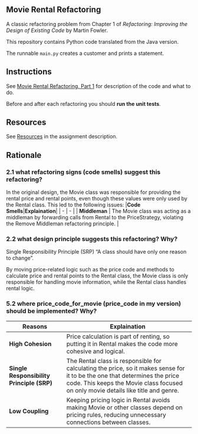 ## Movie Rental Refactoring

A classic refactoring problem from Chapter 1 of
_Refactoring: Improving the Design of Existing Code_ by Martin Fowler.  

This repository contains Python code translated from the Java version.

The runnable `main.py` creates a customer and prints a statement.


## Instructions

See [Movie Rental Refactoring, Part 1](https://cpske.github.io/ISP/assignment/movierental/movierental-part1) for description of the code and what to do.

Before and after each refactoring you should **run the unit tests**.

## Resources

See [Resources](https://cpske.github.io/ISP/assignment/movierental/movierental-part1#resources) in the assignment description.

## Rationale
### 2.1 what refactoring signs (code smells) suggest this refactoring?
In the original design, the Movie class was responsible for providing the rental price and rental points, even though these values were only used by the Rental class. This led to the following issues:
|**Code Smells**|**Explaination**|
| - | - |
| **Middleman** | The Movie class was acting as a middleman by forwarding calls from Rental to the PriceStrategy, violating the Remove Middleman refactoring principle. |
### 2.2 what design principle suggests this refactoring? Why?
Single Responsibility Principle (SRP)
“A class should have only one reason to change”.

By moving price-related logic such as the price code and methods to calculate price and rental points to the Rental class, the Movie class is only responsible for handling movie information, while the Rental class handles rental logic. 

### 5.2 where price_code_for_movie (price_code in my version) should be implemented? Why?
|**Reasons**|**Explaination**|
| - | - |
|**High Cohesion**| Price calculation is part of renting, so putting it in Rental makes the code more cohesive and logical.|
|**Single Responsibility Principle (SRP)**| The Rental class is responsible for calculating the price, so it makes sense for it to be the one that determines the price code. This keeps the Movie class focused on only movie details like title and genre. |
|**Low Coupling**| Keeping pricing logic in Rental avoids making Movie or other classes depend on pricing rules, reducing unnecessary connections between classes.|
